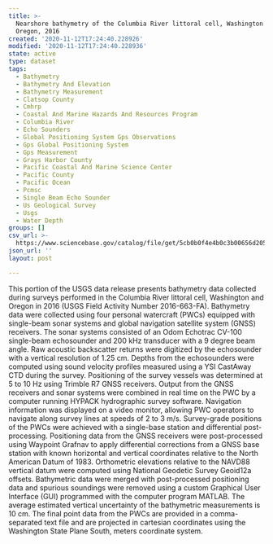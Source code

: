 ```yaml
---
title: >-
  Nearshore bathymetry of the Columbia River littoral cell, Washington and
  Oregon, 2016
created: '2020-11-12T17:24:40.228926'
modified: '2020-11-12T17:24:40.228936'
state: active
type: dataset
tags:
  - Bathymetry
  - Bathymetry And Elevation
  - Bathymetry Measurement
  - Clatsop County
  - Cmhrp
  - Coastal And Marine Hazards And Resources Program
  - Columbia River
  - Echo Sounders
  - Global Positioning System Gps Observations
  - Gps Global Positioning System
  - Gps Measurement
  - Grays Harbor County
  - Pacific Coastal And Marine Science Center
  - Pacific County
  - Pacific Ocean
  - Pcmsc
  - Single Beam Echo Sounder
  - Us Geological Survey
  - Usgs
  - Water Depth
groups: []
csv_url: >-
  https://www.sciencebase.gov/catalog/file/get/5cb0b0f4e4b0c3b00656d205?name=crlc16_bathy.csv
json_url: ''
layout: post

---
```

This portion of the USGS data release presents bathymetry data collected during surveys performed in the Columbia River littoral cell, Washington and Oregon in 2016 (USGS Field Activity Number 2016-663-FA). Bathymetry data were collected using four personal watercraft (PWCs) equipped with single-beam sonar systems and global navigation satellite system (GNSS) receivers. The sonar systems consisted of an Odom Echotrac CV-100 single-beam echosounder and 200 kHz transducer with a 9 degree beam angle. Raw acoustic backscatter returns were digitized by the echosounder with a vertical resolution of 1.25 cm. Depths from the echosounders were computed using sound velocity profiles measured using a YSI CastAway CTD during the survey. Positioning of the survey vessels was determined at 5 to 10 Hz using Trimble R7 GNSS receivers. Output from the GNSS receivers and sonar systems were combined in real time on the PWC by a computer running HYPACK hydrographic survey software. Navigation information was displayed on a video monitor, allowing PWC operators to navigate along survey lines at speeds of 2 to 3 m/s. Survey-grade positions of the PWCs were achieved with a single-base station and differential post-processing. Positioning data from the GNSS receivers were post-processed using Waypoint Grafnav to apply differential corrections from a GNSS base station with known horizontal and vertical coordinates relative to the North American Datum of 1983. Orthometric elevations relative to the NAVD88 vertical datum were computed using National Geodetic Survey Geoid12a offsets. Bathymetric data were merged with post-processed positioning data and spurious soundings were removed using a custom Graphical User Interface (GUI) programmed with the computer program MATLAB. The average estimated vertical uncertainty of the bathymetric measurements is 10 cm. The final point data from the PWCs are provided in a comma-separated text file and are projected in cartesian coordinates using the Washington State Plane South, meters coordinate system.
